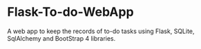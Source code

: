 # Flask-To-do-WebApp
A web app to keep the records of to-do tasks using Flask, SQLite, SqlAlchemy and BootStrap 4 libraries.
